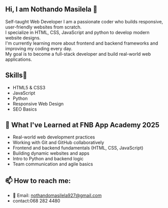 ## Hi, I am Nothando Masilela 👋  

Self-taught Web Developer
I am a passionate coder who builds responsive, user-friendly websites from scratch.  
I specialize in HTML, CSS, JavaScript and python to develop modern website designs.  
I'm currently learning more about frontend and backend frameworks and improving my coding every day.  
My goal is to become a full-stack developer and build real-world web applications.

## Skills🦾
- HTML5 & CSS3
- JavaScript
- Python
- Responsive Web Design
- SEO Basics

## 💼 What I've Learned at FNB App Academy 2025
- Real-world web development practices
- Working with Git and GitHub collaboratively
- Frontend and backend fundamentals (HTML, CSS, JavaScript)
- Building dynamic websites and apps
- Intro to Python and backend logic
- Team communication and agile basics

## 📫 How to reach me:
- 📧 Email: nothandomasilela927@gmail.com
- contact:068 282 4480
